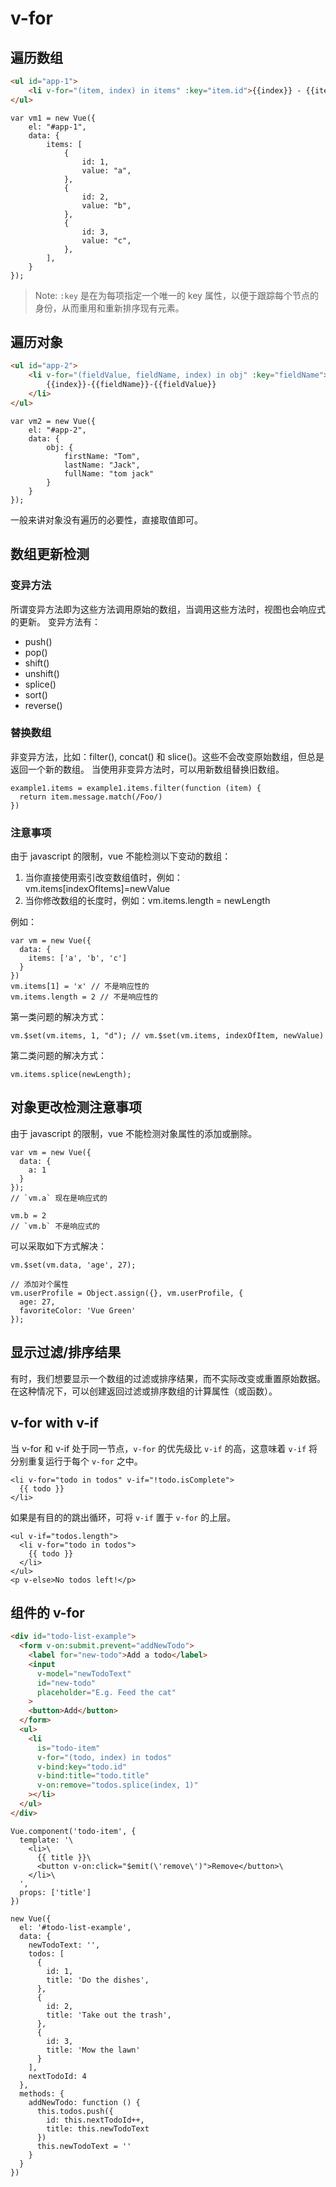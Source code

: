 # v-for

## 遍历数组

```html
<ul id="app-1">
    <li v-for="(item, index) in items" :key="item.id">{{index}} - {{item.value}}</li>
</ul>
```

```vuejs
var vm1 = new Vue({
    el: "#app-1",
    data: {
        items: [
            {
                id: 1,
                value: "a",
            },
            {
                id: 2,
                value: "b",
            },
            {
                id: 3,
                value: "c",
            },
        ],
    }
});
```

> Note: `:key` 是在为每项指定一个唯一的 key 属性，以便于跟踪每个节点的身份，从而重用和重新排序现有元素。

## 遍历对象

```html
<ul id="app-2">
    <li v-for="(fieldValue, fieldName, index) in obj" :key="fieldName">
        {{index}}-{{fieldName}}-{{fieldValue}}
    </li>
</ul>
```

```vuejs
var vm2 = new Vue({
    el: "#app-2",
    data: {
        obj: {
            firstName: "Tom",
            lastName: "Jack",
            fullName: "tom jack"
        }
    }
});
```

一般来讲对象没有遍历的必要性，直接取值即可。

## 数组更新检测

### 变异方法

所谓变异方法即为这些方法调用原始的数组，当调用这些方法时，视图也会响应式的更新。
变异方法有：
- push()
- pop()
- shift()
- unshift()
- splice()
- sort()
- reverse()

### 替换数组

非变异方法，比如：filter(), concat() 和 slice()。这些不会改变原始数组，但总是返回一个新的数组。
当使用非变异方法时，可以用新数组替换旧数组。

```vuejs
example1.items = example1.items.filter(function (item) {
  return item.message.match(/Foo/)
})
```

### 注意事项

由于 javascript 的限制，vue 不能检测以下变动的数组：

1. 当你直接使用索引改变数组值时，例如：vm.items[indexOfItems]=newValue
2. 当你修改数组的长度时，例如：vm.items.length = newLength

例如：

```vuejs
var vm = new Vue({
  data: {
    items: ['a', 'b', 'c']
  }
})
vm.items[1] = 'x' // 不是响应性的
vm.items.length = 2 // 不是响应性的
```

第一类问题的解决方式：

```vuejs
vm.$set(vm.items, 1, "d"); // vm.$set(vm.items, indexOfItem, newValue)
```

第二类问题的解决方式：

```vuejs
vm.items.splice(newLength);
```

## 对象更改检测注意事项

由于 javascript 的限制，vue 不能检测对象属性的添加或删除。

```vuejs
var vm = new Vue({
  data: {
    a: 1
  }
});
// `vm.a` 现在是响应式的

vm.b = 2
// `vm.b` 不是响应式的
```

可以采取如下方式解决：

```vuejs
vm.$set(vm.data, 'age', 27);
```

```vuejs
// 添加对个属性
vm.userProfile = Object.assign({}, vm.userProfile, {
  age: 27,
  favoriteColor: 'Vue Green'
});
```

## 显示过滤/排序结果

有时，我们想要显示一个数组的过滤或排序结果，而不实际改变或重置原始数据。
在这种情况下，可以创建返回过滤或排序数组的计算属性（或函数）。

## v-for with v-if

当 v-for 和 v-if 处于同一节点，`v-for` 的优先级比 `v-if` 的高，这意味着 `v-if` 将分别重复运行于每个 `v-for` 之中。

```vuejs
<li v-for="todo in todos" v-if="!todo.isComplete">
  {{ todo }}
</li>
```

如果是有目的的跳出循环，可将 `v-if` 置于 `v-for` 的上层。

```vuejs
<ul v-if="todos.length">
  <li v-for="todo in todos">
    {{ todo }}
  </li>
</ul>
<p v-else>No todos left!</p>
```

## 组件的 v-for

```html
<div id="todo-list-example">
  <form v-on:submit.prevent="addNewTodo">
    <label for="new-todo">Add a todo</label>
    <input
      v-model="newTodoText"
      id="new-todo"
      placeholder="E.g. Feed the cat"
    >
    <button>Add</button>
  </form>
  <ul>
    <li
      is="todo-item"
      v-for="(todo, index) in todos"
      v-bind:key="todo.id"
      v-bind:title="todo.title"
      v-on:remove="todos.splice(index, 1)"
    ></li>
  </ul>
</div>
```

```vuejs
Vue.component('todo-item', {
  template: '\
    <li>\
      {{ title }}\
      <button v-on:click="$emit(\'remove\')">Remove</button>\
    </li>\
  ',
  props: ['title']
})

new Vue({
  el: '#todo-list-example',
  data: {
    newTodoText: '',
    todos: [
      {
        id: 1,
        title: 'Do the dishes',
      },
      {
        id: 2,
        title: 'Take out the trash',
      },
      {
        id: 3,
        title: 'Mow the lawn'
      }
    ],
    nextTodoId: 4
  },
  methods: {
    addNewTodo: function () {
      this.todos.push({
        id: this.nextTodoId++,
        title: this.newTodoText
      })
      this.newTodoText = ''
    }
  }
})
```